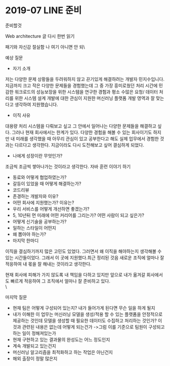 # 2019-07 LINE 준비

준비할것

Web architecture 글 다시 한번 읽기

패기와 자신감 절실함 나 여기 아니면 안 되\


예상 질문

* 자기 소개

&#x20;   저는 다양한 문제 상황들을 두려워하지 않고 끈기있게 해결하려는 개발자 민지수입니다. 지금까지 크고 작은 다양한 문제들을 경험했는데 그 중 가장 흥미로웠던 처리 시간에 민감한 워크로드의 성능보장을 위한 시스템을 연구한 경험과 평소 수많은 요청/ 데이터 처리를 위한 시스템 설계 개발에 대한 관심이 지원한 머신러닝 플랫폼 개발 영역과 잘 맞는다고 생각하여 지원했습니다.

* 이직 사유

&#x20;   대용량 처리 시스템을 다뤄보고 싶고 그 안에서 일어나는 다양한 문제들을 해결하고 싶다. 그러나 현재 회사에서는 한계가 있다. 다양한 경험을 해볼 수 있는 회사이기도 하지만 내 미래를 생각했을 때 아무리 관심이 있고 공부한다고 해도 실제 업무에서 경험한 것과는 다르다고 생각한다. 지금이라도 다시 도전해보고 싶어 결심하게 되었다.

* 나에게 성장이란 무엇인가?

&#x20;   조금씩 조금씩 쌓아나가는 것이라고 생각한다. 자바 훈련 이야기 하기

* 동료와 어떻게 협업하였는가?
* 갈등이 있었을 때 어떻게 해결하는가?
* 코드리뷰
* 존경하는 개발자와 이유?
* 어떤 회사에 지원했는가? 이유는?
* 우리 서비스를 어떻게 개선하면 좋겠는가?
* 5, 10년뒤 먼 미래에 어떤 커리어를 그리는가? 어떤 사람이 되고 싶은가?
* 어떻게 신기술을 공부하는가?
* 일하는 스타일이 어떤지
* 왜 뽑아야 하는가?
* 마지막 한마디

이직을 결심하기까지 많은 고민도 있었다. 그러면서 왜 이직을 해야하는지 생각해볼 수 있는 시간들이었다. 그래서 이 곳에 지원했다.최근 정리된 것음 새로운 조직에 얼마나 잘 적응하여 내 몫을 잘 해내는 것이라고 생각한다.&#x20;

현재 회사에 피해가 가지 않도록 내 책임을 다하고 있지만 앞으로 내가 옮겨갈 회사에서도 빠르게 적응하여 그 조직에서 얼마나 잘 준비하고 있다. \
\


마지막 질문

* 현재 팀은 어떻게 구성되어 있는지? 내가 들어가게 된다면 무슨 일을 하게 될지
* 내가 이해한 이 업무는 머신러닝 모델을 생성/적용 할 수 있는 플랫폼을 안정적으로 제공하는 것인데 모델을 생성할 때 필요한 데이터도 수집하고 처리하는 것인가? 이것과 관련된 내용은 없는데 어떻게 되는건가 ->그럼 이를 기준으로 팀원이 구성되고 하는 일이 정해져있는가
* 현재 구현하고 있는 결과물의 완성도는 어느 정도인지
* 계속 개발되고 있는건지
* 머신러닝 알고리즘을 최적화하고 하는 작업은 아닌건지
* 해외 출장이 정말 많은지

